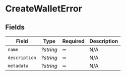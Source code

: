 # CreateWalletError


## Fields

| Field              | Type               | Required           | Description        |
| ------------------ | ------------------ | ------------------ | ------------------ |
| `name`             | *?string*          | :heavy_minus_sign: | N/A                |
| `description`      | *?string*          | :heavy_minus_sign: | N/A                |
| `metadata`         | *?string*          | :heavy_minus_sign: | N/A                |